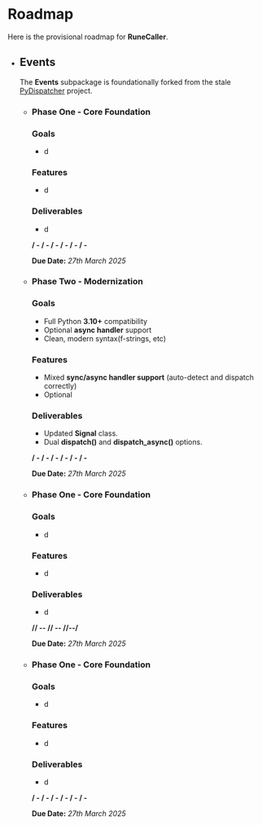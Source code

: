 # Roadmap

Here is the provisional roadmap for **RuneCaller**.


- ## Events
  The **Events** subpackage is foundationally forked from the stale [PyDispatcher](https://github.com/mcfletch/pydispatcher) project.

  - ### Phase One - Core Foundation
    
       ### Goals
       - d 
    
       ### Features
       - d 

       ### Deliverables
       - d 
  
    **/ - / - / - / - / - / -**
   
    **Due Date:**  _27th March 2025_


  - ### Phase Two - Modernization
    
       ### Goals
       - Full Python **3.10+** compatibility
       - Optional **async handler** support
       - Clean, modern syntax(f-strings, etc)
    
       ### Features
       - Mixed **sync/async handler support** (auto-detect and dispatch correctly)
       - Optional 

       ### Deliverables
       - Updated **Signal** class.
       - Dual **dispatch()** and **dispatch_async()** options.
  
    **/ - / - / - / - / - / -**
   
    **Due Date:**  _27th March 2025_


  - ### Phase One - Core Foundation
    
       ### Goals
       - d 
    
       ### Features
       - d 

       ### Deliverables
       - d 
  
    **// -- // -- //--/**
   
    **Due Date:**  _27th March 2025_

  - ### Phase One - Core Foundation
    
       ### Goals
       - d 
    
       ### Features
       - d 

       ### Deliverables
       - d 
  
    **/ - / - / - / - / - / -**
   
    **Due Date:**  _27th March 2025_
